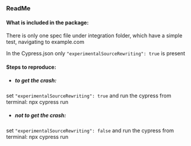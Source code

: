 ### ReadMe
#### What is included in the package:

There is only one spec file under integration folder, which have a simple test, navigating to example.com

In the Cypress.json only `"experimentalSourceRewriting": true` is present

#### Steps to reproduce:
- ##### to get the crash:
set `"experimentalSourceRewriting": true`  and
run the cypress from terminal: npx cypress run

- ##### not to get the crash:
set `"experimentalSourceRewriting": false` and
run the cypress from terminal: npx cypress run
